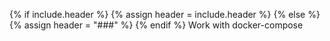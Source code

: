{% if include.header %}
{% assign header = include.header %}
{% else %}
{% assign header = "###" %}
{% endif %}
Work with docker-compose


